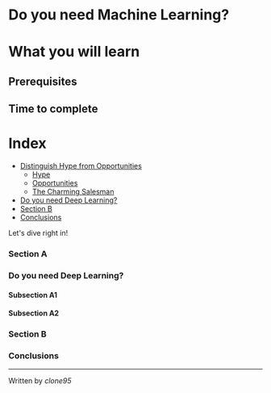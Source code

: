 
# Do you need Machine Learning?

# What you will learn 

## Prerequisites

## Time to complete

# Index
 - [Distinguish Hype from Opportunities](#Distinguish-Hype-from-Opportunities)
   - [Hype](#Hype)
   - [Opportunities](#Opportunities)
   - [The Charming Salesman](#The-Charming-Salesman)
 - [Do you need Deep Learning?](#Do-you-need-Deep-Learning?)
 - [Section B](#section-b)
 - [Conclusions](#Conclusions)

Let's dive right in!
 
### Section A

### Do you need Deep Learning?
#### Subsection A1

#### Subsection A2

### Section B


### Conclusions


----

Written by _clone95_


